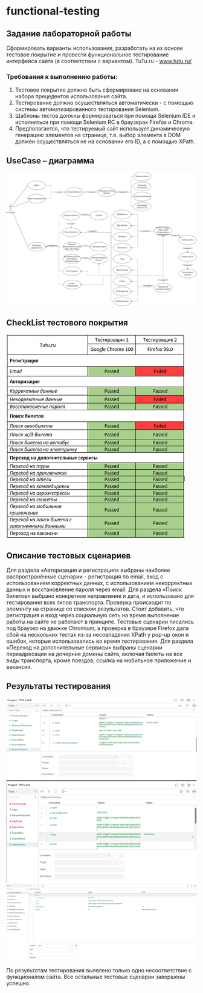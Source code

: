 # functional-testing
 
## Задание лабораторной работы
Сформировать варианты использования, разработать на их основе тестовое покрытие и провести функциональное тестирование интерфейса сайта (в соответствии с вариантом).
TuTu.ru - www.tutu.ru/

### Требования к выполнению работы:
1.	Тестовое покрытие должно быть сформировано на основании набора прецедентов использования сайта.
2.	Тестирование должно осуществляться автоматически - с помощью системы автоматизированного тестирования Selenium.
3.	Шаблоны тестов должны формироваться при помощи Selenium IDE и исполняться при помощи Selenium RC в браузерах Firefox и Chrome.
4.	Предполагается, что тестируемый сайт использует динамическую генерацию элементов на странице, т.е. выбор элемента в DOM должен осуществляться не на основании его ID, а с помощью XPath.

## UseCase – диаграмма 

![](image/image1.png)

## CheckList тестового покрытия

![](image/image2.png)

## Описание тестовых сценариев
Для раздела «Авторизация и регистрация» выбраны наиболее распространённые сценарии – регистрация по email, вход с использованием корректных данных, с использованием некорректных данных и восстановление пароля через email.
Для раздела «Поиск билетов» выбрано конкретное направление и дата, и использовано для тестирования всех типов транспорта. Проверка происходит по элементу на странице со списком результатов.
Стоит добавить, что регистрация и вход через социальную сеть на время выполнение работы на сайте не работают в принципе. 
Тестовые сценарии писались под браузер на движке Chromium, а проверка в браузере Firefox дала сбой на нескольких тестах из-за несовпадения XPath у pop-up окон и ошибок, которые использовались во время тестирования.
Для раздела «Переход на дополнительные сервисы» выбраны сценарии переадресации на дочерние домены сайта, включая билеты на все виды транспорта, кроме поездов, ссылка на мобильное приложение и вакансии.

## Результаты тестирования

![](image/image3.png)
![](image/image4.png)
![](image/image5.png)

По результатам тестирования выявлено только одно несоответствие с функционалом сайта. Все остальные тестовые сценарии завершены успешно.
